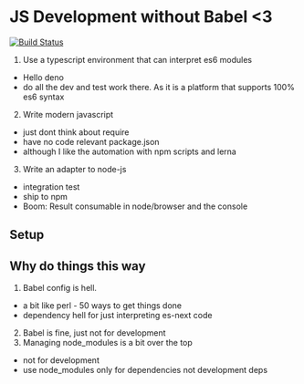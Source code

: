 # JS Development without Babel <3

[![Build Status](https://travis-ci.org/hiherto-elements/es-next-modules.svg?branch=master)](https://travis-ci.org/hiherto-elements/es-next-modules)

1. Use a typescript environment that can interpret es6 modules
  * Hello deno 
  * do all the dev and test work there. As it is a platform that supports 100% es6 syntax
2. Write modern javascript
  * just dont think about require
  * have no code relevant package.json 
  * although I like the automation with npm scripts and lerna 
3. Write an adapter to node-js
  * integration test
  * ship to npm 
  * Boom: Result consumable in node/browser and the console

## Setup

## Why do things this way

1. Babel config is hell. 
  * a bit like perl - 50 ways to get things done 
  * dependency hell for just interpreting es-next code 
2. Babel is fine, just not for development 
3. Managing node_modules is a bit over the top
  * not for development 
  * use node_modules only for dependencies not development deps